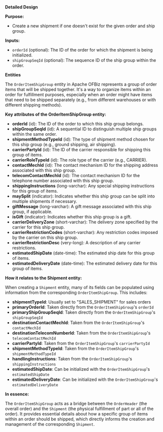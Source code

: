 **Detailed Design**

**Purpose:**

*   Create a new shipment if one doesn't exist for the given order and ship group.

**Inputs:**

*   `orderId` (optional): The ID of the order for which the shipment is being initialized.
*   `shipGroupSeqId` (optional): The sequence ID of the ship group within the order.

**Entities**

The `OrderItemShipGroup` entity in Apache OFBiz represents a group of order items that will be shipped together. It's a way to organize items within an order for fulfillment purposes, especially when an order might have items that need to be shipped separately (e.g., from different warehouses or with different shipping methods).

**Key attributes of the OrderItemShipGroup entity:**

*   **orderId** (id): The ID of the order to which this ship group belongs.
*   **shipGroupSeqId** (id): A sequential ID to distinguish multiple ship groups within the same order.
*   **shipmentMethodTypeId** (id): The type of shipment method chosen for this ship group (e.g., ground shipping, air shipping).
*   **carrierPartyId** (id): The ID of the carrier responsible for shipping this group of items.
*   **carrierRoleTypeId** (id): The role type of the carrier (e.g., CARRIER).
*   **contactMechId** (id): The contact mechanism ID for the shipping address associated with this ship group.
*   **telecomContactMechId** (id): The contact mechanism ID for the telephone number associated with this ship group.
*   **shippingInstructions** (long-varchar): Any special shipping instructions for this group of items.
*   **maySplit** (indicator): Indicates whether this ship group can be split into multiple shipments if necessary.
*   **giftMessage** (long-varchar): A gift message associated with this ship group, if applicable.
*   **isGift** (indicator): Indicates whether this ship group is a gift.
*   **carrierDeliveryZone** (short-varchar): The delivery zone specified by the carrier for this ship group.
*   **carrierRestrictionCodes** (short-varchar): Any restriction codes imposed by the carrier on this ship group.
*   **carrierRestrictionDesc** (very-long): A description of any carrier restrictions.
*   **estimatedShipDate** (date-time): The estimated ship date for this group of items.
*   **estimatedDeliveryDate** (date-time): The estimated delivery date for this group of items.

**How it relates to the Shipment entity:**

When creating a `Shipment` entity, many of its fields can be populated using information from the corresponding `OrderItemShipGroup`. This includes:

*   **shipmentTypeId**:  Usually set to "SALES_SHIPMENT" for sales orders
*   **primaryOrderId**:  Taken directly from the `OrderItemShipGroup`'s `orderId`
*   **primaryShipGroupSeqId**: Taken directly from the `OrderItemShipGroup`'s `shipGroupSeqId`
*   **destinationContactMechId**:  Taken from the `OrderItemShipGroup`'s `contactMechId`
*   **destinationTelecomNumberId**: Taken from the `OrderItemShipGroup`'s `telecomContactMechId`
*   **carrierPartyId**: Taken from the `OrderItemShipGroup`'s `carrierPartyId`
*   **shipmentMethodTypeId**: Taken from the `OrderItemShipGroup`'s `shipmentMethodTypeId`
*   **handlingInstructions**: Taken from the `OrderItemShipGroup`'s `shippingInstructions`
*   **estimatedShipDate**:  Can be initialized with the `OrderItemShipGroup`'s `estimatedShipDate`
*   **estimatedDeliveryDate**: Can be initialized with the `OrderItemShipGroup`'s `estimatedDeliveryDate`

**In essence:**

The `OrderItemShipGroup` acts as a bridge between the `OrderHeader` (the overall order) and the `Shipment` (the physical fulfillment of part or all of the order). It provides essential details about how a specific group of items within an order should be shipped, which directly informs the creation and management of the corresponding `Shipment`.


